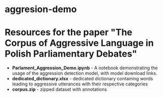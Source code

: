 # aggresion-demo
# Resources for the paper "The Corpus of Aggressive Language in Polish Parliamentary Debates"
 - **Parlament_Aggression_Demo.ipynb** - A notebook demonstrating the usage of the aggression detection model, with model download links.
 - **dedicated_dictionary.xlsx** - dedicated dictionary containing words leading to aggressive utterances with their respective categories
 - **corpus.zip** - zipped dataset with annotations
